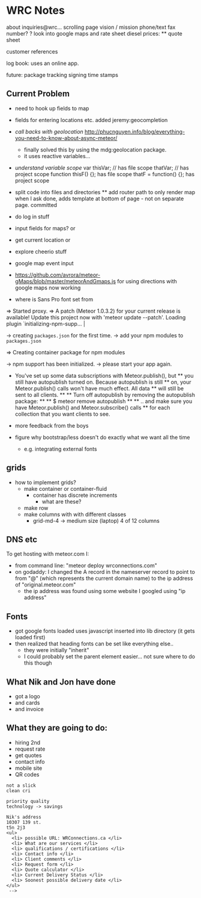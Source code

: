 # WRC Notes

about
inquiries@wrc...
scrolling page
vision / mission
phone/text
fax number? ?
look into google maps and rate sheet
diesel prices:
** quote sheet

customer references


log book: uses an online app.

future:
package tracking
signing
time stamps



## Current Problem

* need to hook up fields to map

* fields for entering locations etc.
  added jeremy:geocompletion

* _call backs with geolocation_
http://phucnguyen.info/blog/everything-you-need-to-know-about-async-meteor/
  - finally solved this by using the mdg:geolocation package.
  - it uses reactive variables...

* _understand variable scope_
  var thisVar; // has file scope
  thatVar; // has project scope
  function thisF() {}; has file scope
  thatF = function() {}; has project scope

* split code into files and directories
** add router path to only render map when I ask
  done, adds template at bottom of page - not on separate page. committed
* do log in stuff
* input fields for maps? or
* get current location or
* explore cheerio stuff
* google map event input




* https://github.com/avrora/meteor-gMaps/blob/master/meteorAndGmaps.js for using directions with google maps
now working

* where is Sans Pro font set from

=> Started proxy.
=> A patch (Meteor 1.0.3.2) for your current release is available!
   Update this project now with 'meteor update --patch'.
   Loading plugin `initializing-npm-supp...  |

-> creating `packages.json` for the first time.
-> add your npm modules to `packages.json`

=> Creating container package for npm modules

-> npm support has been initialized.
-> please start your app again.


* You've set up some data subscriptions with Meteor.publish(), but
 ** you still have autopublish turned on. Because autopublish is still
** on, your Meteor.publish() calls won't have much effect. All data
** will still be sent to all clients.
**
** Turn off autopublish by removing the autopublish package:
**
**   $ meteor remove autopublish
 **
** .. and make sure you have Meteor.publish() and Meteor.subscribe() calls
** for each collection that you want clients to see.



* more feedback from the boys
* figure why bootstrap/less doesn't do exactly what we want all the time
  * e.g. integrating external fonts

## grids
* how to implement grids?
  * make container or container-fluid
    * container has discrete increments
      * what are these?
  * make row
  * make columns with with different classes
    * grid-md-4 -> medium size  (laptop)  4 of 12 columns

## DNS etc

To get hosting with meteor.com I:
* from command line: "meteor deploy wrconnections.com"
* on godaddy: I changed the A record in the nameserver record to point to from "@" (which represents the current domain name) to the ip address of "original.meteor.com"
  * the ip address was found using some website I googled using "ip address"

## Fonts
* got google fonts loaded uses javascript inserted into lib directory (it gets loaded first)
* then realized that heading fonts can be set like everything else..
  * they were initially "inherit"
  * I could probably set the parent element easier... not sure where to do this
  though

## What Nik and Jon have done
*  got a logo
*  and cards
*  and invoice

## What they are going to do:
*    hiring 2nd
*    request rate
*    get quotes
*    contact info
*    mobile site
*    QR codes

    not a slick
    clean cri

    priority quality
    technology -> savings

    Nik's address
    10307 139 st.
    t5n 2j3
    <ul>
      <li> possible URL: WRConnections.ca </li>
      <li> What are our services </li>
      <li> qualifications / certifications </li>
      <li> Contact info </li>
      <li> Client comments </li>
      <li> Request form </li>
      <li> Quote calculator </li>
      <li> Current Delivery Status </li>
      <li> Soonest possible delivery date </li>
    </ul>
     -->
